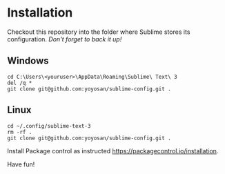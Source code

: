 # Installation

Checkout this repository into the folder where Sublime stores its configuration.
*Don't forget to back it up!*

## Windows


```
cd C:\Users\<youruser>\AppData\Roaming\Sublime\ Text\ 3
del /q *
git clone git@github.com:yoyosan/sublime-config.git .
```

## Linux

```
cd ~/.config/sublime-text-3
rm -rf .
git clone git@github.com:yoyosan/sublime-config.git .
```

Install Package control as instructed https://packagecontrol.io/installation.

Have fun!
